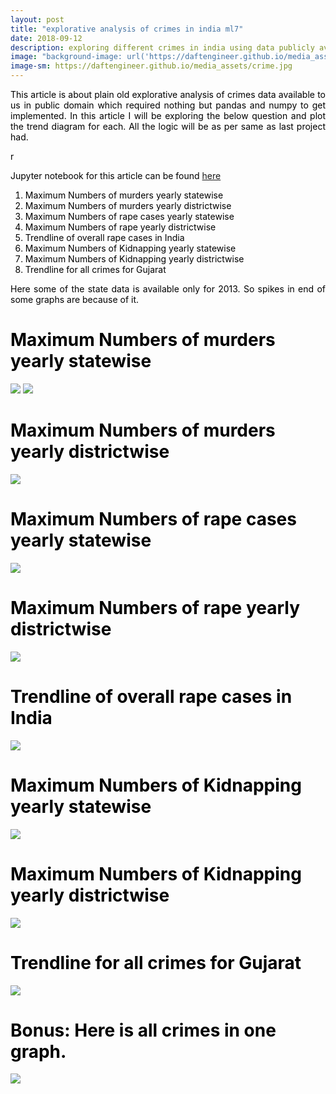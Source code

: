 ```yaml
---
layout: post
title: "explorative analysis of crimes in india ml7"
date: 2018-09-12
description: exploring different crimes in india using data publicly available about it.
image: "background-image: url('https://daftengineer.github.io/media_assets/crime.jpg');"
image-sm: https://daftengineer.github.io/media_assets/crime.jpg
---
```


<div style="color:black;"><p></p>
 <p style="text-align:justify;">This article is about plain old explorative analysis of crimes data available to us in public domain which required nothing but pandas and numpy to get implemented. In this article I will be exploring the below question and plot the trend diagram for each. All the logic will be as per same as last project had.</p>r
 <p style="text-align:justify;">Jupyter notebook for this article can be found <a href="https://github.com/daftengineer/MachineLearningProjects/blob/master/Crimes_in_india.ipynb">here</a></p>
 <ol>
  <li>Maximum Numbers of murders yearly statewise</li>
  <li>Maximum Numbers of murders yearly districtwise</li>
  <li>Maximum Numbers of rape cases yearly statewise</li>
  <li>Maximum Numbers of rape yearly districtwise</li>
  <li>Trendline of overall rape cases in India</li>
  <li>Maximum Numbers of Kidnapping yearly statewise</li>
  <li>Maximum Numbers of Kidnapping yearly districtwise</li>
  <li>Trendline for all crimes for Gujarat</li>
 </ol>
 <p style="text-align:justify;">Here some of the state data is available only for 2013. So spikes in end of some graphs are because of it. </p>
 <h1>Maximum Numbers of murders yearly statewise</h1>
 <img src="https://daftengineer.github.io/media_assets/ml7p1.jpg" />
 <img src="https://daftengineer.github.io/media_assets/ml7p2.jpg" />
  <h1>Maximum Numbers of murders yearly districtwise</h1>
<img src="https://daftengineer.github.io/media_assets/ml7p3.jpg" />
  <h1>Maximum Numbers of rape cases yearly statewise</h1>
 <img src="https://daftengineer.github.io/media_assets/ml7p4.jpg" />
  <h1>Maximum Numbers of rape yearly districtwise</h1>
 <img src="https://daftengineer.github.io/media_assets/ml7p6.jpg" />
  <h1>Trendline of overall rape cases in India</h1>
 <img src="https://daftengineer.github.io/media_assets/ml7p5.jpg" />
  <h1>Maximum Numbers of Kidnapping yearly statewise</h1>
<img src="https://daftengineer.github.io/media_assets/ml7p7.jpg" />
  <h1>Maximum Numbers of Kidnapping yearly districtwise</h1>
<img src="https://daftengineer.github.io/media_assets/ml7p8.jpg" />
  <h1>Trendline for all crimes for Gujarat</h1>
<img src="https://daftengineer.github.io/media_assets/ml7p9.jpg" />
 <h1>Bonus: Here is all crimes in one graph.</h1>
<img src="https://daftengineer.github.io/media_assets/ml7p10.jpg" />
 <p style="text-align:justify;"></p>
 <p style="text-align:justify;"></p>
 <p style="text-align:justify;"></p>
 <p style="text-align:justify;"></p>


 </div>

